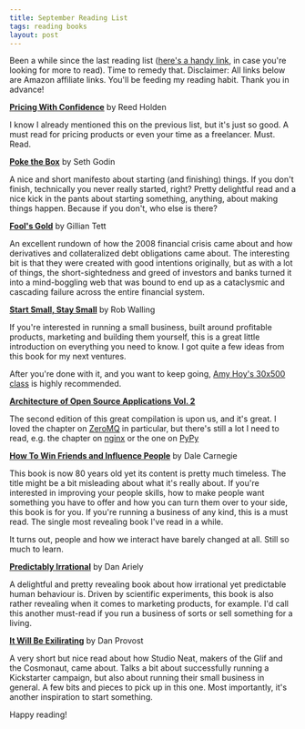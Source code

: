 ```yaml
---
title: September Reading List
tags: reading books
layout: post
---
```

Been a while since the last reading list ([here's a handy
link](/2012/6/29/june-reading-list.html), in case you're looking for more to
read). Time to remedy that. Disclaimer: All links below are Amazon affiliate
links. You'll be feeding my reading habit. Thank you in advance!

**[Pricing With Confidence](http://amzn.to/QxutQq)** by Reed Holden

I know I already mentioned this on the previous list, but it's just so good. A
must read for pricing products or even your time as a freelancer. Must. Read.

**[Poke the Box](http://amzn.to/PfCJCC)** by Seth Godin

A nice and short manifesto about starting (and finishing) things. If you don't
finish, technically you never really started, right? Pretty delightful read and
a nice kick in the pants about starting something, anything, about making things
happen. Because if you don't, who else is there?

**[Fool's Gold](http://amzn.to/QD6IaL)** by Gillian Tett

An excellent rundown of how the 2008 financial crisis came about and how
derivatives and collateralized debt obligations came about. The interesting bit
is that they were created with good intentions originally, but as with a lot of
things, the short-sightedness and greed of investors and banks turned it into a
mind-boggling web that was bound to end up as a cataclysmic and cascading
failure across the entire financial system.

**[Start Small, Stay Small](http://amzn.to/QhEXCA)** by Rob Walling

If you're interested in running a small business, built around profitable
products, marketing and building them yourself, this is a great little
introduction on everything you need to know. I got quite a few ideas from this
book for my next ventures.

After you're done with it, and you want to keep going, [Amy Hoy's 30x500
class](http://unicornfree.com/30x500/) is highly recommended.

**[Architecture of Open Source Applications Vol. 2](http://amzn.to/PfF8xg)**

The second edition of this great compilation is upon us, and it's great. I loved
the chapter on [ZeroMQ](http://www.aosabook.org/en/zeromq.html) in particular,
but there's still a lot I need to read, e.g. the chapter on
[nginx](http://www.aosabook.org/en/nginx.html) or the one on
[PyPy](http://www.aosabook.org/en/pypy.html)

**[How To Win Friends and Influence People](http://amzn.to/Q06fNg)** by Dale Carnegie

This book is now 80 years old yet its content is pretty much timeless. The title
might be a bit misleading about what it's really about. If you're interested in
improving your people skills, how to make people want something you have to
offer and how you can turn them over to your side, this book is for you. If
you're running a business of any kind, this is a must read. The single most
revealing book I've read in a while.

It turns out, people and how we interact have barely changed at all. Still so
much to learn.

**[Predictably Irrational](http://amzn.to/OEgK94)** by Dan Ariely

A delightful and pretty revealing book about how irrational yet predictable
human behaviour is. Driven by scientific experiments, this book is also rather
revealing when it comes to marketing products, for example. I'd call this
another must-read if you run a business of sorts or sell something for a living.

**[It Will Be Exilirating](http://amzn.to/OEgZAS)** by Dan Provost

A very short but nice read about how Studio Neat, makers of the Glif and the
Cosmonaut, came about. Talks a bit about successfully running a Kickstarter
campaign, but also about running their small business in general. A few bits and
pieces to pick up in this one. Most importantly, it's another inspiration to
start something.

Happy reading!

